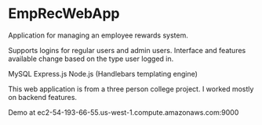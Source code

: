 # EmpRecWebApp
Application for managing an employee rewards system.

Supports logins for regular users and admin users. Interface and features available change based on the type user logged in.

MySQL Express.js Node.js (Handlebars templating engine)

This web application is from a three person college project. I worked mostly on backend features.
 
Demo at ec2-54-193-66-55.us-west-1.compute.amazonaws.com:9000
